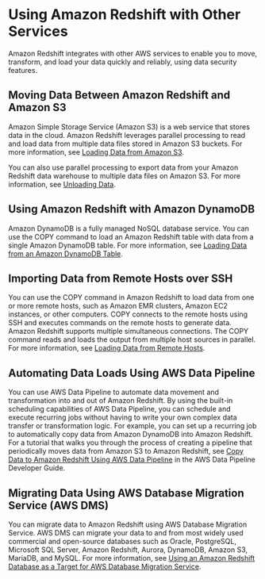 # Using Amazon Redshift with Other Services<a name="using-redshift-with-other-services"></a>

Amazon Redshift integrates with other AWS services to enable you to move, transform, and load your data quickly and reliably, using data security features\.

## Moving Data Between Amazon Redshift and Amazon S3<a name="using-redshift-with-s3"></a>

Amazon Simple Storage Service \(Amazon S3\) is a web service that stores data in the cloud\. Amazon Redshift leverages parallel processing to read and load data from multiple data files stored in Amazon S3 buckets\. For more information, see [Loading Data from Amazon S3](t_Loading-data-from-S3.md)\.

You can also use parallel processing to export data from your Amazon Redshift data warehouse to multiple data files on Amazon S3\. For more information, see [Unloading Data](c_unloading_data.md)\.

## Using Amazon Redshift with Amazon DynamoDB<a name="using-redshift-with-dynamodb"></a>

Amazon DynamoDB is a fully managed NoSQL database service\. You can use the COPY command to load an Amazon Redshift table with data from a single Amazon DynamoDB table\. For more information, see [Loading Data from an Amazon DynamoDB Table](t_Loading-data-from-dynamodb.md)\.

## Importing Data from Remote Hosts over SSH<a name="using-redshift-with-ssh"></a>

You can use the COPY command in Amazon Redshift to load data from one or more remote hosts, such as Amazon EMR clusters, Amazon EC2 instances, or other computers\. COPY connects to the remote hosts using SSH and executes commands on the remote hosts to generate data\. Amazon Redshift supports multiple simultaneous connections\. The COPY command reads and loads the output from multiple host sources in parallel\. For more information, see [Loading Data from Remote Hosts](loading-data-from-remote-hosts.md)\. 

## Automating Data Loads Using AWS Data Pipeline<a name="using-redshift-with-data-pipeline"></a>

You can use AWS Data Pipeline to automate data movement and transformation into and out of Amazon Redshift\. By using the built\-in scheduling capabilities of AWS Data Pipeline, you can schedule and execute recurring jobs without having to write your own complex data transfer or transformation logic\. For example, you can set up a recurring job to automatically copy data from Amazon DynamoDB into Amazon Redshift\. For a tutorial that walks you through the process of creating a pipeline that periodically moves data from Amazon S3 to Amazon Redshift, see [Copy Data to Amazon Redshift Using AWS Data Pipeline](https://docs.aws.amazon.com/datapipeline/latest/DeveloperGuide/dp-copydata-redshift.html) in the AWS Data Pipeline Developer Guide\.

## Migrating Data Using AWS Database Migration Service \(AWS DMS\)<a name="using-redshift-with-dms"></a>

You can migrate data to Amazon Redshift using AWS Database Migration Service\. AWS DMS can migrate your data to and from most widely used commercial and open\-source databases such as Oracle, PostgreSQL, Microsoft SQL Server, Amazon Redshift, Aurora, DynamoDB, Amazon S3, MariaDB, and MySQL\. For more information, see [Using an Amazon Redshift Database as a Target for AWS Database Migration Service](https://docs.aws.amazon.com/dms/latest/userguide/CHAP_Target.Redshift.html)\.